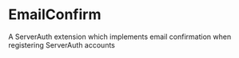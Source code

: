 # EmailConfirm
A ServerAuth extension which implements email confirmation when registering ServerAuth accounts
